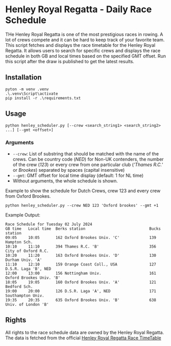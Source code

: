 # Henley Royal Regatta - Daily Race Schedule
THe Henley Royal Regatta is one of the most prestigious races in rowing. A lot of crews compete and it can be hard to keep track of your favorite team.
This script fetches and displays the race timetable for the Henley Royal Regatta. It allows users to search for specific crews and displays the race schedule in both GB and local times based on the specified GMT offset. Run this script after the draw is published to get the latest results.


## Installation
```
pyton -m venv .venv
.\.venv\Script\activate
pip install -r .\requirements.txt
```

## Usage 

```
python henley_scheduler.py [--crew <search_string1> <search_string2> ...] [--gmt <offset>]
```

### Arguments
- `--crew`: List of substring that should be matched with the name of the crews. Can be country code (_NED_) for Non-UK contenders, the number of the crew (_123_) or every crew from one particular club (_'Thames R.C.'_ or _Brookes_) separated by spaces (capital insensitive)
- `--gmt`: GMT offset for local time display (default: 1 for NL time)
- Without arguments, the whole schedule is shown.



Example to show the schedule for Dutch Crews, crew 123 and every crew from Oxford Brookes.
```
python henley_scheduler.py --crew NED 123 'Oxford brookes' --gmt +1
```


Example Output:
```
Race Schedule for Tuesday 02 July 2024
GB time   Local time  Berks station                            Bucks station
09:05     10:05       162 Oxford Brookes Univ. 'C'             139 Hampton Sch.
10:10     11:10       394 Thames R.C. 'B'                      356 City of Oxford R.C.
10:20     11:20       163 Oxford Brookes Univ. 'D'             130 Durham Univ. 'A'
11:10     12:10       159 Orange Coast Coll., USA              127 D.S.R. Laga 'B', NED
12:00     13:00       156 Nottingham Univ.                     161 Oxford Brookes Univ. 'B'
18:05     19:05       160 Oxford Brookes Univ. 'A'             121 Bedford Sch.
19:00     20:00       126 D.S.R. Laga 'A', NED                 171 Southampton Univ.
19:35     20:35       635 Oxford Brookes Univ. 'B'             638 Univ. of London 'B'
```



## Rights

All rights to the race schedule data are owned by the Henley Royal Regatta. The data is fetched from the official [Henley Royal Regatta Race TimeTable](https://www.hrr.co.uk/2024-competition/race-timetable/)
